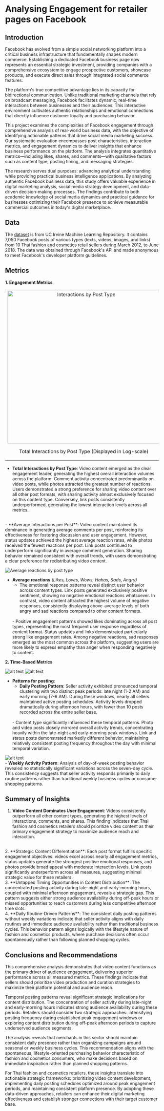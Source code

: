 # **Analysing Engagement for retailer pages on Facebook**

## Introduction

Facebook has evolved from a simple social networking platform into a critical business infrastructure that fundamentally shapes modern commerce. Establishing a dedicated Facebook business page now represents an essential strategic investment, providing companies with a comprehensive ecosystem to engage prospective customers, showcase products, and execute direct sales through integrated social commerce features.

The platform's true competitive advantage lies in its capacity for bidirectional communication. Unlike traditional marketing channels that rely on broadcast messaging, Facebook facilitates dynamic, real-time interactions between businesses and their audiences. This interactive environment cultivates authentic relationships and emotional connections that directly influence customer loyalty and purchasing behavior.

This project examines the complexities of Facebook engagement through comprehensive analysis of real-world business data, with the objective of identifying actionable patterns that drive social media marketing success. Our systematic evaluation encompasses post characteristics, interaction metrics, and engagement dynamics to deliver insights that enhance business performance on the platform. The analysis integrates quantitative metrics—including likes, shares, and comments—with qualitative factors such as content type, posting timing, and messaging strategies.

The research serves dual purposes: advancing analytical understanding while providing practical business intelligence applications. By analyzing authentic Facebook business data, this study offers valuable experience in digital marketing analysis, social media strategy development, and data-driven decision-making processes. The findings contribute to both academic knowledge of social media dynamics and practical guidance for businesses optimizing their Facebook presence to achieve measurable commercial outcomes in today's digital marketplace.

## Data

The [dataset](https://archive.ics.uci.edu/dataset/488/facebook+live+sellers+in+thailand) is from UC Irvine Machine Learning Repository. It contains 7,050 Facebook posts of various types (texts, videos, images, and links) from 10 Thai fashion and cosmetics retail sellers during March 2012, to June 2018. The data was obtained through Facebook's API and made anonymous to meet Facebook's developer platform guidelines.


## Metrics

**1. Engagement Metrics**

<table>
  <tr>
    <td style="text-align: center;">
        <img src="images/engagement_by_postType.png" alt="Interactions by Post Type" width="500">
        <p>Total Interactions by Post Type (Displayed in Log-scale)</p>
    </td>
    <td style="text-align: center;">
        <img src="images/avg_engagement_per_postType.png" alt="Average Interactions per Post Type" width="500">
        <p>Average interactions by Post Type</p>
    </td>
  </tr>
</table>

-   **Total Interactions by Post Type**: Video content emerged as the clear engagement leader, generating the highest overall interaction volumes across the platform. Comment activity concentrated predominantly on video posts, while photos attracted the greatest number of reactions. Users demonstrated a strong preference for sharing video content over all other post formats, with sharing activity almost exclusively focused on this content type. Conversely, link posts consistently underperformed, generating the lowest interaction levels across all metrics.
</br>
- **Average Interactions per Post**: Video content maintained its dominance in generating average comments per post, reinforcing its effectiveness for fostering discussion and user engagement. However, status updates achieved the highest average reaction rates, while photos received the fewest reactions per post. Link posts continued to underperform significantly in average comment generation. Sharing behavior remained consistent with overall trends, with users demonstrating a clear preference for redistributing video content.

![Average reactions by post type](images/avg_reaction_heatmap.png)
- **Average reactions** *(Likes, Loves, Wows, Hahas, Sads, Angry)*
    </br>
    -   The emotional response patterns reveal distinct user behavior across content types. Link posts generated exclusively positive sentiment, showing no negative emotional reactions whatsoever. In contrast, video content attracted the highest volume of negative responses, consistently displaying above-average levels of both angry and sad reactions compared to other content formats.
    </br>
    -   Positive engagement patterns showed likes dominating across all post types, representing the most frequent user response regardless of content format. Status updates and links demonstrated particularly strong like engagement rates. Among negative reactions, sad responses emerged as the most common across the platform, suggesting users are more likely to express empathy than anger when responding negatively to content.
    </br>

**2. Time-Based Metrics**

![alt text](images/posting_pattern.png)
![alt text](images/post_pattern_by_postType.png)

-   **Patterns for posting**: 
    </br>
    -   **Daily Posting Pattern**: Seller activity exhibited pronounced temporal clustering with two distinct peak periods: late night (1-2 AM) and early morning (7-9 AM). During these windows, nearly all sellers maintained active posting schedules. Activity levels dropped dramatically during afternoon hours, with fewer than 10 posts recorded across the entire seller base.
    </br>
    -   Content type significantly influenced these temporal patterns. Photo and video posts closely mirrored overall activity trends, concentrating heavily within the late-night and early-morning peak windows. Link and status posts demonstrated markedly different behavior, maintaining relatively consistent posting frequency throughout the day with minimal temporal variation.
    </br>
![alt text](images/DOW_posting_pattern.png)
    </br>
    -   **Weekly Activity Pattern**: Analysis of day-of-week posting behavior revealed no statistically significant variations across the seven-day cycle. This consistency suggests that seller activity responds primarily to daily routine patterns rather than traditional weekly business cycles or consumer shopping patterns.

## Summary of Insights

1. **Video Content Dominates User Engagement**: Videos consistently outperform all other content types, generating the highest levels of interactions, comments, and shares. This finding indicates that Thai fashion and cosmetics retailers should prioritize video content as their primary engagement strategy to maximize audience reach and interaction.
</br>
2. **Strategic Content Differentiation**: Each post format fulfills specific engagement objectives: videos excel across nearly all engagement metrics, status updates generate the strongest positive emotional responses, and photos provide broad appeal with moderate interaction levels. Link posts significantly underperform across all measures, suggesting minimal strategic value for these retailers.
</br>
3. **Untapped Timing Opportunities in Content Distribution**: The concentrated posting activity during late-night and early-morning hours, coupled with minimal afternoon engagement, reveals a strategic gap. This pattern suggests either strong audience availability during off-peak hours or missed opportunities to reach customers during less competitive afternoon time slots.
</br>
4. **Daily Routine-Driven Patterns**: The consistent daily posting patterns without weekly variations indicate that seller activity aligns with daily routines and immediate audience availability rather than traditional business cycles. This behavior pattern aligns logically with the lifestyle nature of fashion and cosmetics products, where purchase decisions often occur spontaneously rather than following planned shopping cycles.

## Conclusions and Recommendations

This comprehensive analysis demonstrates that video content functions as the primary driver of audience engagement, delivering superior performance across all measured metrics. These findings indicate that sellers should prioritize video production and curation strategies to maximize their platform potential and audience reach.

Temporal posting patterns reveal significant strategic implications for content distribution. The concentration of seller activity during late-night and early-morning hours indicates strong audience availability during these periods. Retailers should consider two strategic approaches: intensifying posting frequency during established peak engagement windows or exploring content distribution during off-peak afternoon periods to capture underserved audience segments.

The analysis reveals that merchants in this sector should maintain consistent daily presence rather than organizing campaigns around seasonal or weekly business cycles. This recommendation aligns with the spontaneous, lifestyle-oriented purchasing behavior characteristic of fashion and cosmetics consumers, who make decisions based on immediate inspiration rather than planned shopping patterns.

For Thai fashion and cosmetics retailers, these insights translate into actionable strategic frameworks: prioritizing video content development, implementing daily posting schedules optimized around peak engagement periods, and maintaining consistent platform presence. By adopting these data-driven approaches, retailers can enhance their digital marketing effectiveness and establish stronger connections with their target customer base.